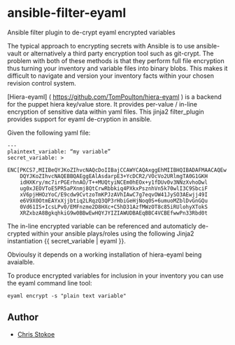 # ansible-filter-eyaml
Ansible filter plugin to de-crypt eyaml encrypted variables

The typical approach to encrypting secrets with Ansible is to use ansible-vault or alternatively a third party encryption tool such as git-crypt. The problem with both of these methods is that they perform full file encryption thus turning your inventory and variable files into binary blobs. This makes it difficult to navigate and version your inventory facts within your chosen revision control system.

[Hiera-eyaml] ( https://github.com/TomPoulton/hiera-eyaml ) is a backend for the puppet hiera key/value store. It provides per-value / in-line encryption of sensitive data within yaml files. This jinja2 filter_plugin provides support for eyaml de-cryption in ansible.

Given the following yaml file:

```
---
plaintext_variable: “my variable”
secret_variable: >
    ENC[PKCS7,MIIBeQYJKoZIhvcNAQcDoIIBajCCAWYCAQAxggEhMIIBHQIBADAFMAACAQEw
    DQYJKoZIhvcNAQEBBQAEggEAlAsdarpE3+YcDCR2/VOcVo2URlmgTA0G1GKH
    idHXKry/mc7irPGErhnAO/T++MUQtyiNCEm0hEOx+y1fDUv0v3NNzXvhoDwl
    ug0xJEOVToE5PR5aPXnmj8QtCrwRbbkiq4PXkxPsznhVn5k70wlI3C9SbciF
    xV6pjHHOzYoC/E9cdw9CvtzoTmKPJzAVhIAwC7g7eqvOW41JySO3AEwjj49I
    e6V9X0OtmEAYxXjjbtiq2LRqzQ3QP3rHbiGeHjNoq0S+6umuoMZblDvGnGQu
    0Vd61IS+IcsLPv0/EMFnzme2D8HXc+C5hD31AzfMWzOT8c85iRUlohyXTokS
    XRZxbzA8BgkqhkiG9w0BBwEwHQYJYIZIAWUDBAEqBBC4VCBEfwwPn33Rbd0t
```

The in-line encrypted variable can be referenced and automaticly de-crypted within your ansible plays/roles using the following Jinja2 instantiation {{ secret_variable | eyaml }}.

Obvioulsy it depends on a working installation of hiera-eyaml being avaialble.

To produce encrypted variables for inclusion in your inventory you can use the eyaml command line tool:

```
eyaml encrypt -s "plain text variable"
```

Author
------
- [Chris Stokoe](http://github.com/cmstokoe)
